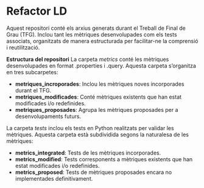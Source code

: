 # Refactor LD
Aquest repositori conté els arxius generats durant el Treball de Final de Grau (TFG). Inclou tant les mètriques desenvolupades com els tests associats, organitzats de manera estructurada per facilitar-ne la comprensió i reutilització.

**Estructura del repositori**
La carpeta _metrics_ conté les mètriques desenvolupades en format .properties i .query. Aquesta carpeta s’organitza en tres subcarpetes:
- **metriques_incroporades**: Inclou les mètriques noves incorporades durant el TFG.
- **metriques_modificades**: Conté mètriques existents que han estat modificades i/o redefinides.
- **metriques_proposades**: Agrupa les mètriques proposades per a desenvolupaments futurs.

La carpeta _tests_ inclou els tests en Python realitzats per validar les mètriques. Aquesta carpeta està subdividida segons la naturalesa de les mètriques:
- **metrics_integrated**: Tests de les mètriques incorporades.
- **metrics_modified**: Tests corresponents a mètriques existents que han estat modificades i/o redefinides.
- **metrics_proposed**: Tests de mètriques proposades encara no implementades definitivament.